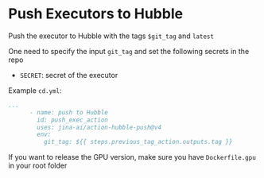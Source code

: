 # Push Executors to Hubble

Push the executor to Hubble with the tags `$git_tag` and `latest`

One need to specify the input `git_tag` and set the following secrets in the repo

- `SECRET`: secret of the executor

Example `cd.yml`:

```yaml
...
      - name: push to Hubble
        id: push_exec_action
        uses: jina-ai/action-hubble-push@v4
        env:
          git_tag: ${{ steps.previous_tag_action.outputs.tag }}    
```

If you want to release the GPU version, make sure you have `Dockerfile.gpu` in your root folder
